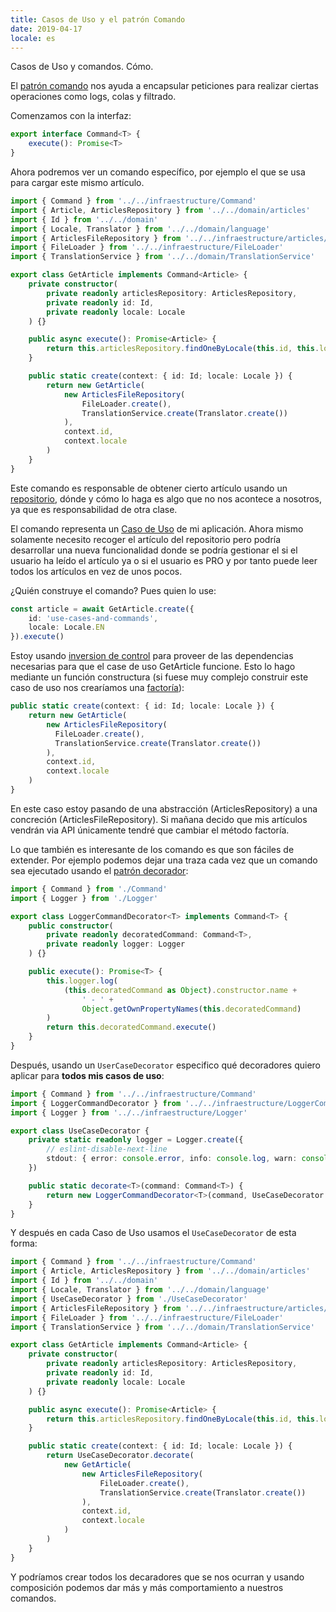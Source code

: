 ```yaml
---
title: Casos de Uso y el patrón Comando
date: 2019-04-17
locale: es
---
```


Casos de Uso y comandos. Cómo.

<!--more-->

El [patrón comando](https://sourcemaking.com/design_patterns/command) nos ayuda a encapsular peticiones para realizar ciertas operaciones como logs, colas y filtrado.

Comenzamos con la interfaz:

```typescript
export interface Command<T> {
    execute(): Promise<T>
}
```

Ahora podremos ver un comando específico, por ejemplo el que se usa para cargar este mismo artículo.

```typescript
import { Command } from '../../infraestructure/Command'
import { Article, ArticlesRepository } from '../../domain/articles'
import { Id } from '../../domain'
import { Locale, Translator } from '../../domain/language'
import { ArticlesFileRepository } from '../../infraestructure/articles/ArticlesFileRepository'
import { FileLoader } from '../../infraestructure/FileLoader'
import { TranslationService } from '../../domain/TranslationService'

export class GetArticle implements Command<Article> {
    private constructor(
        private readonly articlesRepository: ArticlesRepository,
        private readonly id: Id,
        private readonly locale: Locale
    ) {}

    public async execute(): Promise<Article> {
        return this.articlesRepository.findOneByLocale(this.id, this.locale)
    }

    public static create(context: { id: Id; locale: Locale }) {
        return new GetArticle(
            new ArticlesFileRepository(
                FileLoader.create(),
                TranslationService.create(Translator.create())
            ),
            context.id,
            context.locale
        )
    }
}
```

Este comando es responsable de obtener cierto artículo usando un [repositorio](http://shawnmc.cool/the-repository-pattern), dónde y cómo lo haga es algo que no nos acontece a nosotros, ya que es responsabilidad de otra clase.

El comando representa un [Caso de Uso](https://en.wikipedia.org/wiki/Use_case) de mi aplicación. Ahora mismo solamente necesito recoger el artículo del repositorio pero podría desarrollar una nueva funcionalidad donde se podría gestionar el si el usuario ha leído el artículo ya o si el usuario es PRO y por tanto puede leer todos los artículos en vez de unos pocos.

¿Quién construye el comando? Pues quien lo use:

```typescript
const article = await GetArticle.create({
    id: 'use-cases-and-commands',
    locale: Locale.EN
}).execute()
```

Estoy usando [inversion de control](https://en.wikipedia.org/wiki/Inversion_of_control) para proveer de las dependencias necesarias para que el case de uso GetArticle funcione. Esto lo hago mediante un función constructura (si fuese muy complejo construir este caso de uso nos crearíamos una [factoría](https://sourcemaking.com/design_patterns/factory_method)):

```typescript
public static create(context: { id: Id; locale: Locale }) {
    return new GetArticle(
        new ArticlesFileRepository(
          FileLoader.create(),
          TranslationService.create(Translator.create())
        ),
        context.id,
        context.locale
    )
}
```

En este caso estoy pasando de una abstracción (ArticlesRepository) a una concreción (ArticlesFileRepository). Si mañana decido que mis artículos vendrán via API únicamente tendré que cambiar el método factoría.

Lo que también es interesante de los comando es que son fáciles de extender. Por ejemplo podemos dejar una traza cada vez que un comando sea ejecutado usando el [patrón decorador](https://sourcemaking.com/design_patterns/decorator):

```typescript
import { Command } from './Command'
import { Logger } from './Logger'

export class LoggerCommandDecorator<T> implements Command<T> {
    public constructor(
        private readonly decoratedCommand: Command<T>,
        private readonly logger: Logger
    ) {}

    public execute(): Promise<T> {
        this.logger.log(
            (this.decoratedCommand as Object).constructor.name +
                ' - ' +
                Object.getOwnPropertyNames(this.decoratedCommand)
        )
        return this.decoratedCommand.execute()
    }
}
```

Después, usando un `UserCaseDecorator` especifico qué decoradores quiero aplicar para **todos mis casos de uso**:

```typescript
import { Command } from '../../infraestructure/Command'
import { LoggerCommandDecorator } from '../../infraestructure/LoggerCommandDecorator'
import { Logger } from '../../infraestructure/Logger'

export class UseCaseDecorator {
    private static readonly logger = Logger.create({
        // eslint-disable-next-line
        stdout: { error: console.error, info: console.log, warn: console.warn }
    })

    public static decorate<T>(command: Command<T>) {
        return new LoggerCommandDecorator<T>(command, UseCaseDecorator.logger)
    }
}
```

Y después en cada Caso de Uso usamos el `UseCaseDecorator` de esta forma:

```typescript
import { Command } from '../../infraestructure/Command'
import { Article, ArticlesRepository } from '../../domain/articles'
import { Id } from '../../domain'
import { Locale, Translator } from '../../domain/language'
import { UseCaseDecorator } from './UseCaseDecorator'
import { ArticlesFileRepository } from '../../infraestructure/articles/ArticlesFileRepository'
import { FileLoader } from '../../infraestructure/FileLoader'
import { TranslationService } from '../../domain/TranslationService'

export class GetArticle implements Command<Article> {
    private constructor(
        private readonly articlesRepository: ArticlesRepository,
        private readonly id: Id,
        private readonly locale: Locale
    ) {}

    public async execute(): Promise<Article> {
        return this.articlesRepository.findOneByLocale(this.id, this.locale)
    }

    public static create(context: { id: Id; locale: Locale }) {
        return UseCaseDecorator.decorate(
            new GetArticle(
                new ArticlesFileRepository(
                    FileLoader.create(),
                    TranslationService.create(Translator.create())
                ),
                context.id,
                context.locale
            )
        )
    }
}
```

Y podríamos crear todos los decaradores que se nos ocurran y usando composición podemos dar más y más comportamiento a nuestros comandos.

